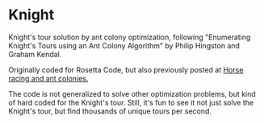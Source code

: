 Knight
======
Knight's tour solution by ant colony optimization, following "Enumerating Knight's Tours using an Ant Colony Algorithm" by Philip Hingston and Graham Kendal.

Originally coded for Rosetta Code, but also previously posted at [Horse racing and ant colonies.](http://soniacodes.wordpress.com/2011/11/09/horse-racing-and-ant-colonies/)

The code is not generalized to solve other optimization problems, but kind of hard coded for the Knight's tour.  Still, it's fun to see it not just solve the Knight's tour, but find thousands of unique tours per second.
